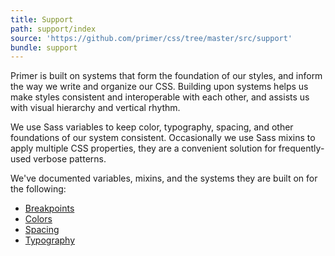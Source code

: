 ```yaml
---
title: Support
path: support/index
source: 'https://github.com/primer/css/tree/master/src/support'
bundle: support
---
```



Primer is built on systems that form the foundation of our styles, and inform the way we write and organize our CSS. Building upon systems helps us make styles consistent and interoperable with each other, and assists us with visual hierarchy and vertical rhythm.

We use Sass variables to keep color, typography, spacing, and other foundations of our system consistent. Occasionally we use Sass mixins to apply multiple CSS properties, they are a convenient solution for frequently-used verbose patterns.

We've documented variables, mixins, and the systems they are built on for the following:

- [Breakpoints](/css/support/breakpoints)
- [Colors](/css/support/color-system)
- [Spacing](/css/support/spacing)
- [Typography](/css/support/typography)

